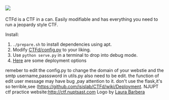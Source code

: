 ![](https://raw.githubusercontent.com/isislab/CTFd/master/CTFd/static/img/logo.png)
====

CTFd is a CTF in a can. Easily modifiable and has everything you need to run a jeopardy style CTF.

Install: 
 1. `./prepare.sh` to install dependencies using apt.
 2. Modify [CTFd/config.py](https://github.com/isislab/CTFd/blob/master/CTFd/config.py) to your liking.
 3. Use `python serve.py` in a terminal to drop into debug mode.
 4. [Here](https://github.com/isislab/CTFd/wiki/Deployment) are some deployment options

remeber to edit the config.py to change the domain of your webstie
and the smtp username,passsword in utils.py also need to be edit.
the function of edit user message may have bug ,pay attention to it.
don't use the flask,it's so terrible,see (https://github.com/isislab/CTFd/wiki/Deployment.
NJUPT ctf practice website:http://ctf.nuptsast.com
Logo by [Laura Barbera](http://www.laurabb.com/)
